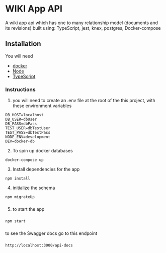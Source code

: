 # WIKI App API

A wiki app api which has one to many relationship model (documents and its revisions) built using:
TypeScript, jest, knex, postgres, Docker-compose


## Installation

You will need

- [docker](https://docs.docker.com/get-docker)
- [Node](https://nodejs.org/en/download)
- [TypeScript](https://www.typescriptlang.org/download)

### Instructions

1. you will need to create an .env file at the root of the this project, with these environment variables

```
DB_HOST=localhost
DB_USER=dbUser
DB_PASS=dbPass
TEST_USER=dbTestUser
TEST_PASS=dbTestPass
NODE_ENV=development
DEV=docker-db
```

2. To spin up docker databases
```
docker-compose up
```



3. Install dependencies for the app
```
npm install
```


4. initialize the schema
```
npm migrateUp
```

###
5. to start the app
###
```
npm start
```

###
to see the Swagger docs go to this endpoint
###
```
http://localhost:3000/api-docs
```
